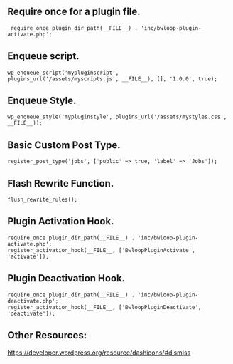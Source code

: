 <h2>Require once for a plugin file.</h2>

<pre><code> require_once plugin_dir_path(__FILE__) . 'inc/bwloop-plugin-activate.php';</code></pre>


<h2>Enqueue script.</h2>

<pre><code>wp_enqueue_script('mypluginscript', plugins_url('/assets/myscripts.js', __FILE__), [], '1.0.0', true);</code></pre>


<h2>Enqueue Style.</h2>

<pre><code>wp_enqueue_style('mypluginstyle', plugins_url('/assets/mystyles.css', __FILE__));</code></pre>


<h2>Basic Custom Post Type.</h2>

<pre><code>register_post_type('jobs', ['public' => true, 'label' => 'Jobs']);</code></pre>


<h2>Flash Rewrite Function.</h2>

<pre><code>flush_rewrite_rules();</code></pre>

<h2>Plugin Activation Hook.</h2>

<pre><code>require_once plugin_dir_path(__FILE__) . 'inc/bwloop-plugin-activate.php';
register_activation_hook(__FILE__, ['BwloopPluginActivate', 'activate']);</code></pre>

<h2>Plugin Deactivation Hook.</h2>

<pre><code>require_once plugin_dir_path(__FILE__) . 'inc/bwloop-plugin-deactivate.php';
register_activation_hook(__FILE__, ['BwloopPluginDeactivate', 'deactivate']);</code></pre>


<h2>Other Resources: </h2>

https://developer.wordpress.org/resource/dashicons/#dismiss